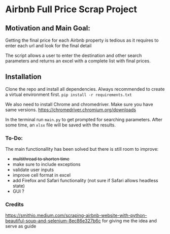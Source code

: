 # Airbnb Full Price Scrap Project

## Motivation and Main Goal:
Getting the final price for each Airbnb property is tedious as it requires to enter each url and look for the final detail

The script allows a user to enter the destination and other search parameters and returns an excel with a complete list
with final prices.

## Installation
Clone the repo and install all dependencies.
Always recommended to create a virtual environment first.
`pip install -r requirements.txt`

We also need to install Chrome and chromedriver. Make sure you have same versions.
https://chromedriver.chromium.org/downloads

In the terminal run `main.py` to get prompted for searching parameters.
After some time, an `xlsx` file will be saved with the results.

### To-Do:
The main functionallity has been solved but there is still room to improve:
- ~~multithread to shorten time~~
- make sure to include exceptions
- validate user inputs
- improve cell format in excel
- add Firefox and Safari functionality (not sure if Safari allows headless state)
- GUI ?

### Credits
https://smithio.medium.com/scraping-airbnb-website-with-python-beautiful-soup-and-selenium-8ec86e327b6c
for giving me the idea and serve as guide
